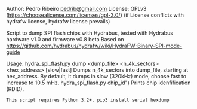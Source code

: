 Author: Pedro Ribeiro <pedrib@gmail.com>
License: GPLv3 (https://choosealicense.com/licenses/gpl-3.0/)
(if License conflicts with hydrafw license, hydrafw license prevails)

Script to dump SPI flash chips with Hydrabus, tested with Hydrabus hardware v1.0 and firmware v0.8 beta
Based on https://github.com/hydrabus/hydrafw/wiki/HydraFW-Binary-SPI-mode-guide

Usage:
    hydra_spi_flash.py dump <dump_file> <n_4k_sectors> <hex_address> [slow|fast]
      Dumps n_4k_sectors into dump_file, starting at hex_address.
      By default, it dumps in slow (320kHz) mode, choose fast to increase to 10.5 mHz.
    hydra_spi_flash.py chip_id")
    Prints chip idenfification (RDID).
    
    This script requires Python 3.2+, pip3 install serial hexdump
